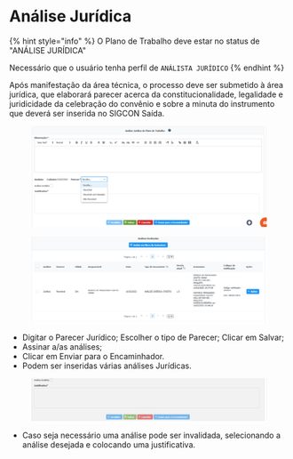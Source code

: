 # Análise Jurídica

{% hint style="info" %}
O Plano de Trabalho deve estar no status de "ANÁLISE JURÍDICA"&#x20;

Necessário que o usuário tenha perfil de `ANÁLISTA JURÍDICO`
{% endhint %}

Após manifestação da área técnica, o processo deve ser submetido à área jurídica, que elaborará parecer acerca da constitucionalidade, legalidade e juridicidade da celebração do convênio e sobre a minuta do instrumento que deverá ser inserida no SIGCON Saída.&#x20;

<figure><img src="../../.gitbook/assets/image (10).png" alt=""><figcaption></figcaption></figure>

<figure><img src="../../.gitbook/assets/image (41).png" alt=""><figcaption></figcaption></figure>

* &#x20;Digitar o Parecer Jurídico; Escolher o tipo de Parecer; Clicar em Salvar;&#x20;
* Assinar a/as análises;
* Clicar em Enviar para o Encaminhador.
* Podem ser inseridas várias análises Jurídicas.&#x20;

<figure><img src="../../.gitbook/assets/image (16).png" alt=""><figcaption></figcaption></figure>

* Caso seja necessário uma análise pode ser invalidada, selecionando a análise desejada e colocando uma justificativa.
